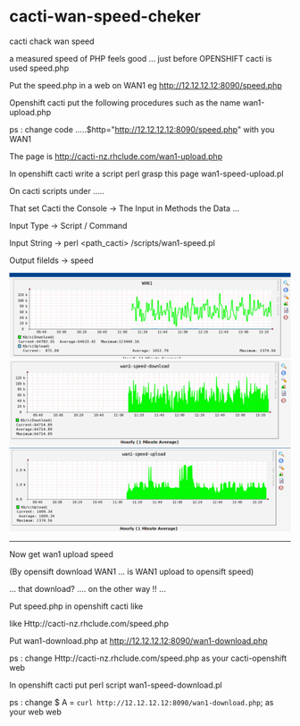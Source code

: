# cacti-wan-speed-cheker

cacti chack wan speed

a measured speed of PHP feels good ... just before OPENSHIFT cacti is used speed.php

Put the speed.php in a web on WAN1 eg http://12.12.12.12:8090/speed.php

Openshift cacti put the following procedures such as the name wan1-upload.php

ps : change code .....$http="http://12.12.12.12:8090/speed.php" with you WAN1

The page is http://cacti-nz.rhclude.com/wan1-upload.php

In openshift cacti write a script perl grasp this page wan1-speed-upload.pl 

On cacti scripts under ..... 

That set Cacti the Console   ->   The Input in Methods the Data ...

Input Type -> Script / Command 

Input String -> perl <path_cacti> /scripts/wan1-speed.pl 

Output filelds -> speed

![alt tag](https://github.com/chio-nzgft/cacti-wan-speed-cheker/blob/master/images/1481779750-3593161566_n.png)
![alt tag](https://github.com/chio-nzgft/cacti-wan-speed-cheker/blob/master/images/1481779797-1614793298_n.png)
![alt tag](https://github.com/chio-nzgft/cacti-wan-speed-cheker/blob/master/images/1481779847-3275175682_n.png)

-----------------------------------------------------------------------------------
Now get wan1 upload speed 

(By opensift download WAN1 ... is WAN1 upload to opensift speed) 

... that download? .... on the other way !! ...

Put speed.php in openshift cacti like

like Http://cacti-nz.rhclude.com/speed.php

Put wan1-download.php at http://12.12.12.12:8090/wan1-download.php

ps : change Http://cacti-nz.rhclude.com/speed.php as your cacti-openshift web

In openshift cacti put perl script wan1-speed-download.pl

ps : change  $ A = `curl http://12.12.12.12:8090/wan1-download.php`;  as your web web
